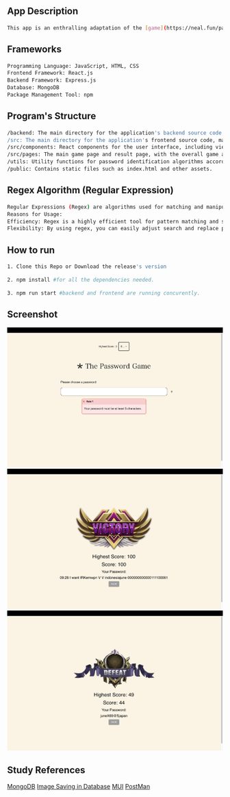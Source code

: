 ## App Description

```bash
This app is an enthralling adaptation of the [game](https://neal.fun/password-game/) where users are challenged to create a password that adheres to specific rules. Each rule appears sequentially as the previous one is fulfilled. There are a total of 20 unique and captivating rules. Give it a try and experience the excitement!
```

## Frameworks

```bash
Programming Language: JavaScript, HTML, CSS
Frontend Framework: React.js
Backend Framework: Express.js
Database: MongoDB
Package Management Tool: npm
```

## Program's Structure
```bash
/backend: The main directory for the application's backend source code, managing data from the database.  
/src: The main directory for the application's frontend source code, managing UI.  
/src/components: React components for the user interface, including views for game mode selection, rules, and forbidden letter selection.  
/src/pages: The main game page and result page, with the overall game algorithm located on the homepage.  
/utils: Utility functions for password identification algorithms according to the given rules.  
/public: Contains static files such as index.html and other assets.
```


## Regex Algorithm (Regular Expression)
```bash
Regular Expressions (Regex) are algorithms used for matching and manipulating strings based on specific patterns. In the context of this application, regex is utilized to find and replace substrings within a string based on certain patterns.
Reasons for Usage:
Efficiency: Regex is a highly efficient tool for pattern matching and string manipulation, especially when the searched patterns have a fixed structure and can be dynamically configured.
Flexibility: By using regex, you can easily adjust search and replace patterns according to the application's needs. Regex allows for complex search and replacement operations in a single line of code.
```

## How to run
```bash
1. Clone this Repo or Download the release's version
```
```bash
2. npm install #for all the dependencies needed.
```
```bash
3. npm run start #backend and frontend are running concurently.
```

## Screenshot
![StartGame](image-2.png)
![WINNING](image-1.png)
![GAME OVER](image.png)


## Study References
[MongoDB](https://www.mongodb.com/docs/)
[Image Saving in Database](https://www.mongodb.com/community/forums/t/how-to-save-an-image-in-mongodb-and-use-it-later-in-my-html/243643/2)
[MUI](https://mui.com)
[PostMan](https://learning.postman.com/docs/introduction/overview/)
